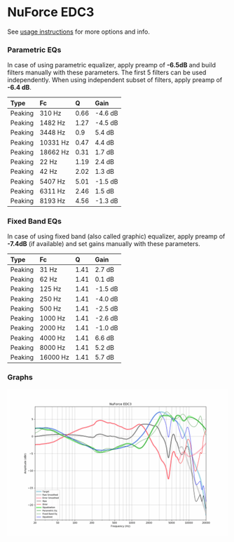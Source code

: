 # NuForce EDC3
See [usage instructions](https://github.com/jaakkopasanen/AutoEq#usage) for more options and info.

### Parametric EQs
In case of using parametric equalizer, apply preamp of **-6.5dB** and build filters manually
with these parameters. The first 5 filters can be used independently.
When using independent subset of filters, apply preamp of **-6.4 dB**.

| Type    | Fc       |    Q | Gain    |
|:--------|:---------|:-----|:--------|
| Peaking | 310 Hz   | 0.66 | -4.6 dB |
| Peaking | 1482 Hz  | 1.27 | -4.5 dB |
| Peaking | 3448 Hz  | 0.9  | 5.4 dB  |
| Peaking | 10331 Hz | 0.47 | 4.4 dB  |
| Peaking | 18662 Hz | 0.31 | 1.7 dB  |
| Peaking | 22 Hz    | 1.19 | 2.4 dB  |
| Peaking | 42 Hz    | 2.02 | 1.3 dB  |
| Peaking | 5407 Hz  | 5.01 | -1.5 dB |
| Peaking | 6311 Hz  | 2.46 | 1.5 dB  |
| Peaking | 8193 Hz  | 4.56 | -1.3 dB |

### Fixed Band EQs
In case of using fixed band (also called graphic) equalizer, apply preamp of **-7.4dB**
(if available) and set gains manually with these parameters.

| Type    | Fc       |    Q | Gain    |
|:--------|:---------|:-----|:--------|
| Peaking | 31 Hz    | 1.41 | 2.7 dB  |
| Peaking | 62 Hz    | 1.41 | 0.1 dB  |
| Peaking | 125 Hz   | 1.41 | -1.5 dB |
| Peaking | 250 Hz   | 1.41 | -4.0 dB |
| Peaking | 500 Hz   | 1.41 | -2.5 dB |
| Peaking | 1000 Hz  | 1.41 | -2.6 dB |
| Peaking | 2000 Hz  | 1.41 | -1.0 dB |
| Peaking | 4000 Hz  | 1.41 | 6.6 dB  |
| Peaking | 8000 Hz  | 1.41 | 5.2 dB  |
| Peaking | 16000 Hz | 1.41 | 5.7 dB  |

### Graphs
![](./NuForce%20EDC3.png)